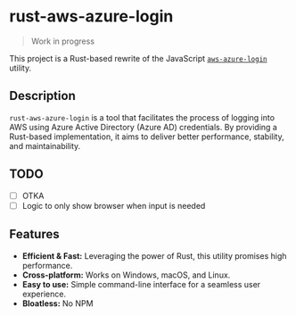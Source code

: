# rust-aws-azure-login

> Work in progress

This project is a Rust-based rewrite of the JavaScript [`aws-azure-login`](https://github.com/aws-azure-login/aws-azure-login) utility.

## Description

`rust-aws-azure-login` is a tool that facilitates the process of logging into AWS using Azure Active Directory (Azure AD) credentials. By providing a Rust-based implementation, it aims to deliver better performance, stability, and maintainability.

## TODO

- [ ] OTKA
- [ ] Logic to only show browser when input is needed

## Features

- **Efficient & Fast:** Leveraging the power of Rust, this utility promises high performance.
- **Cross-platform:** Works on Windows, macOS, and Linux.
- **Easy to use:** Simple command-line interface for a seamless user experience.
- **Bloatless:** No NPM
